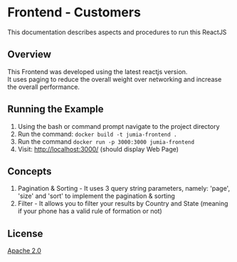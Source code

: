 # Frontend - Customers

This documentation describes aspects and procedures to run this ReactJS

## Overview

This Frontend was developed using the latest reactjs version.  
It uses paging to reduce the overall weight over networking and increase the overall performance.

## Running the Example

1. Using the bash or command prompt navigate to the project directory
2. Run the command:
	```docker build -t jumia-frontend .```
3. Run the command
	```docker run -p 3000:3000 jumia-frontend```
4. Visit: <http://localhost:3000/> (should display Web Page)


## Concepts

1. Pagination & Sorting - It uses 3 query string parameters, namely: 'page', 'size' and 'sort' to implement the pagination & sorting
2. Filter - It allows you to filter your results by Country and State (meaning if your phone has a valid rule of formation or not)

## License

[Apache 2.0](https://github.com/danielfcastro/jumia-frontend/blob/main/LICENSE)
